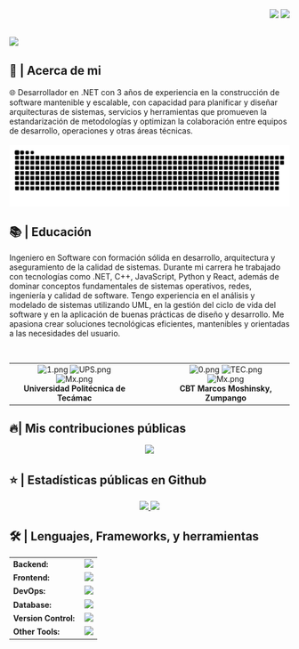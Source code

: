 <div align="right">
    <a style="text-decoration: none" target="_blank" href="https://github.com/AlexandherCM">
        <img
            src="https://visitor-badge.laobi.icu/badge?page_id=AlexandherCM.AlexandherCM&left_color=gray&right_color=blue&left_text=Devs%20Visitantes">
    </a>
    <a style="text-decoration: none" target="_blank"
        href="https://www.linkedin.com/in/cordoba-molina-alexandher-a0b4112bb">
        <img width="70" src="https://img.shields.io/badge/-Linkedin-blue?style=flat&logo=Linkedin&logoColor=white">
    </a>
</div>

<br>

<img
    src="https://readme-typing-svg.herokuapp.com/?font=Roboto&weight=900&size=40=true&vCenter=true&width=500&height=70&duration=4000&color=B3B3B3&lines=Hola+Bienvenido!+👋;+Soy+Alexandher+Cordoba!;" />

<h2>📖 | Acerca de mi</h2>
🌐 Desarrollador en .NET con 3 años de experiencia en la construcción de software mantenible y escalable, con capacidad
para planificar y diseñar arquitecturas de sistemas, servicios y herramientas que promueven la estandarización de
metodologías y optimizan la colaboración entre equipos de desarrollo, operaciones y otras áreas técnicas.
<div align="center">
    <br>
    <img alt="snake eating my contributions"
        src="https://raw.githubusercontent.com/codediaz/codediaz/output/github-contribution-grid-snake.svg" />
    <br />
</div>

<h2>📚 | Educación</h2>
<p>Ingeniero en Software con formación sólida en desarrollo, arquitectura y aseguramiento de la calidad de sistemas.
    Durante mi carrera he trabajado con tecnologías como .NET, C++, JavaScript, Python y React, además de dominar
    conceptos fundamentales de sistemas operativos, redes, ingeniería y calidad de software. Tengo experiencia en el
    análisis y modelado de sistemas utilizando UML, en la gestión del ciclo de vida del software y en la aplicación de
    buenas prácticas de diseño y desarrollo. Me apasiona crear soluciones tecnológicas eficientes, mantenibles y
    orientadas a las necesidades del usuario.</p><br>

<div align="center">
    <table style="margin-left: auto; margin-right: auto;">
        <tr style="display: flex; gap: 2.5rem;">
            <td align="center">
                <img src="https://thumbs4.imagebam.com/7d/3e/66/MESRJTA_t.png" height="40" alt="1.png" />
                <img src="https://uptecamac.edomex.gob.mx/sites/uptecamac.edomex.gob.mx/files/images/Acerca%20de%20la%20Universidad/símbolos/2025/SOFTWARE.png"
                    width="90" alt="UPS.png" /><br>
                <img src="https://thumbs4.imagebam.com/b9/01/da/MESRJ8V_t.png" height="20" alt="Mx.png" /><br>
                <strong>Universidad Politécnica de Tecámac</strong><br><strong>
            </td>
            <td align="center">
                <img src="https://thumbs4.imagebam.com/b4/6b/77/MESRJT1_t.png" height="40" alt="0.png" />
                <img src="https://encrypted-tbn0.gstatic.com/images?q=tbn:ANd9GcSRLvTQSPnex7-PmkU0-36swfIZGVL2qgkMHg&s"
                    width="90" alt="TEC.png" /><br>
                <img src="https://thumbs4.imagebam.com/b9/01/da/MESRJ8V_t.png" height="20" alt="Mx.png" /><br>
                <strong>CBT Marcos Moshinsky, Zumpango</strong><br><strong>
            </td>
        </tr>
    </table>
</div>

<h2>🔥| Mis contribuciones públicas</h2>
<p align="center">
    <a href="https://github.com/DenverCoder1/github-readme-streak-stats">
        <img src="https://github-readme-streak-stats.herokuapp.com?user=AlexandherCM" />
    </a>
</p>

<h2>⭐ | Estadísticas públicas en Github</h2>

<div align="center">
    <a href="https://github.com/AlexandherCM">
        <img height="180em"
            src="https://github-readme-stats.vercel.app/api?username=AlexandherCM&show_icons=true&theme=default&include_all_commits=true&count_private=true" />
        <img height="180em"
            src="https://github-readme-stats.vercel.app/api/top-langs/?username=AlexandherCM&layout=compact&langs_count=7&theme=default" /></a>
</div>

<h2>🛠️ | Lenguajes, Frameworks, y herramientas </h2>
<table>
    <tr>
        <td style="font-weight: bold; padding-right: 10px; vertical-align: center; border: none;">Backend:</td>
        <td><img height="40"
                src="https://skillicons.dev/icons?i=nodejs,express,python,anaconda,opencv,java,php,laravel,cs,net,spring,go" />
        </td>
    </tr>
    <tr>
        <td style="font-weight: bold; padding-right: 10px; vertical-align: center;">Frontend:</td>
        <td><img height="40"
                src="https://skillicons.dev/icons?i=react,nextjs,mui,bootstrap,html,css,js,ts,angular,vue,vuetify" />
        </td>
    </tr>
    <tr>
        <td style="font-weight: bold; padding-right: 10px; vertical-align: center; border: none;">DevOps:</td>
        <td><img height="40"
                src="https://skillicons.dev/icons?i=docker,jenkins,githubactions,gcp,aws,prometheus,terraform,azure,kubernetes" />
        </td>
    </tr>
    <tr>
        <td style="font-weight: bold; padding-right: 10px; vertical-align: center; border: none;">Database:</td>
        <td><img height="40"
                src="https://skillicons.dev/icons?i=mysql,postgresql,firebase,graphql,mongodb,redis,elasticsearch" />
        </td>
    </tr>
    <tr>
        <td style="font-weight: bold; padding-right: 10px; vertical-align: center; border: none;">Version Control:</td>
        <td><img height="40" src="https://skillicons.dev/icons?i=github,gitlab,bitbucket" /></td>
    </tr>
    <tr>
        <td style="font-weight: bold; padding-right: 10px; vertical-align: center; border: none;">Other Tools:</td>
        <td><img height="40" src="https://skillicons.dev/icons?i=rabbitmq,grafana" /></td>
    </tr>
</table>
<br>
